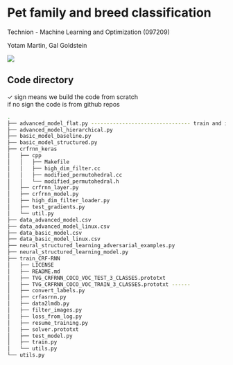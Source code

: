 # Pet family and breed classification

Technion - Machine Learning and Optimization (097209)

Yotam Martin, Gal Goldstein


[<img src="https://i.imgur.com/EZpgCsf.png">](http://google.com.au/)

## Code directory

✓ sign means we build the code from scratch<br>
if no sign the code is from github repos

```bash
.
├── advanced_model_flat.py -------------------------------- train and inference
├── advanced_model_hierarchical.py
├── basic_model_baseline.py
├── basic_model_structured.py
├── crfrnn_keras
│   ├── cpp
│   │   ├── Makefile
│   │   ├── high_dim_filter.cc
│   │   ├── modified_permutohedral.cc
│   │   └── modified_permutohedral.h
│   ├── crfrnn_layer.py
│   ├── crfrnn_model.py
│   ├── high_dim_filter_loader.py
│   ├── test_gradients.py
│   └── util.py
├── data_advanced_model.csv
├── data_advanced_model_linux.csv
├── data_basic_model.csv
├── data_basic_model_linux.csv
├── neural_structured_learning_adversarial_examples.py
├── neural_structured_learning_model.py
├── train_CRF-RNN
│   ├── LICENSE
│   ├── README.md
│   ├── TVG_CRFRNN_COCO_VOC_TEST_3_CLASSES.prototxt
│   ├── TVG_CRFRNN_COCO_VOC_TRAIN_3_CLASSES.prototxt ------
│   ├── convert_labels.py
│   ├── crfasrnn.py
│   ├── data2lmdb.py
│   ├── filter_images.py
│   ├── loss_from_log.py
│   ├── resume_training.py
│   ├── solver.prototxt
│   ├── test_model.py
│   ├── train.py
│   └── utils.py
└── utils.py
```
